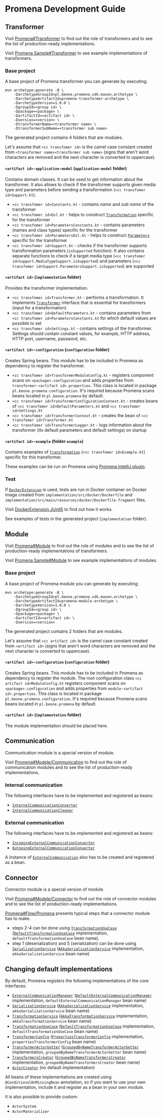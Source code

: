 # Promena Development Guide
## Transformer
Visit [Promena#Transformer](./README.md#transformer) to find out the role of transformers and to see the list of production-ready implementations. 

Visit [Promena Sample#Transformer](https://gitlab.office.beone.pl/promena/promena-sample#transformer) to see example implementations of transformers. 

### Base project
A base project of Promena transformer you can generate by executing: 
```
mvn archetype:generate -B \
    -DarchetypeGroupId=pl.beone.promena.sdk.maven.archetype \
    -DarchetypeArtifactId=promena-transformer-archetype \
    -DarchetypeVersion=1.0.0 \
    -DgroupId=<group id> \
    -Dpackage=<package> \
    -DartifactId=<artifact id> \
    -Dversion=<version> \
    -DtransformerName=<transformer name> \
    -DtransformerSubName=<transformer sub name>
```

The generated project contains 4 folders that are modules.

Let's assume that `<cc transfomer id>` is the camel case constant created from `<transformer name><transformer sub name>` (signs that aren't word characters are removed and the next character is converted to uppercase).

#### `<artifact id>-application-model` (`application-model` folder)
Contains domain classes. It can be used to get information about the transformer. It also allows to check if the transformer supports given media type and parameters before sending a transformation (`<cc transfomer id>Support.kt`). 
* `<cc transfomer id>Constants.kt` - contains *name* and *sub name* of the transformer
* `<cc transfomer id>Dsl.kt` - helps to construct [`Transformation`](./base/promena-transformer/contract/src/main/kotlin/pl/beone/promena/transformer/contract/transformation/Transformation.kt) specific for the transformer
* `<cc transfomer id>ParametersConstants.kt` - contains parameters (names and class types) specific for the transformer
* `<cc transfomer id>ParametersDsl.kt` - helps to construct [`Parameters`](./base/promena-transformer/contract/src/main/kotlin/pl/beone/promena/transformer/contract/model/Parameters.kt) specific for the transformer
* `<cc transfomer id>Support.kt` - checks if the transformer supports transformation parameters (`isSupported` function). It also contains separate functions to check if a target media type (`<cc transfomer id>Support.MediaTypeSupport.isSupported`) and parameters (`<cc transfomer id>Support.ParametersSupport.isSupported`) are supported

#### `<artifact id>` (`implementation` folder)
Provides the transformer implementation.
* `<cc transfomer id>Transformer.kt` - performs a transformation. It implements [`Transformer`](./base/promena-transformer/contract/src/main/kotlin/pl/beone/promena/transformer/contract/Transformer.kt) interface that is essential for transformers (input for a transformation)
* `<cc transfomer id>DefaultParameters.kt` - contains parameters from `<cc transfomer id>ParametersConstants.kt` for which default values are possible to set
* `<cc transfomer id>Settings.kt` - contains settings of the transformer. Settings should contain constant values, for example, HTTP address, HTTP port, username, password, etc.

#### `<artifact id>-configuration` (`configuration` folder)
Creates Spring beans. This module has to be included in Promena as dependency to register the transformer. 
* `<cc transfomer id>TransformerModuleConfig.kt` - registers component scans on `<package>.configuration` and adds properties from `transformer-<artifact id>.properties`. This class is located in package `pl.beone.promena.configuration`. It's required because Promena scans beans located in `pl.beone.promena` by default.
* `<cc transfomer id>TransformerConfigurationContext.kt` - creates beans of `<cc transfomer id>DefaultParameters.kt` and `<cc transfomer id>Settings.kt`
* `<cc transfomer id>TransformerContext.kt` - creates the bean of `<cc transfomer id>Transformer.kt`
* `<cc transfomer id>TransformerLogger.kt` - logs information about the transformer (its default parameters and default settings) on startup

#### `<artifact id>-example` (folder `example`)
Contains examples of [`Transformation`](./base/promena-transformer/contract/src/main/kotlin/pl/beone/promena/transformer/contract/transformation/Transformation.kt) (`<cc transfomer id>Example.kt`) specific for this transformer. 

These examples can be run on Promena using [Promena IntelliJ plugin](./README.md#intellij-plugin).

### Test
If [`DockerExtension`](https://gitlab.office.beone.pl/library/docker-extension-junit5/blob/master/src/main/kotlin/pl/beone/lib/junit/jupiter/external/DockerExtension.kt) is used, tests are run in Docker container on Docker image created from `implementation/src/docker/Dockerfile` and `implementation/src/main/resources/docker/Dockerfile-fragment` files.
  
Visit [DockerExtension JUnit5](https://gitlab.office.beone.pl/library/docker-extension-junit5) to find out how it works.
 
See examples of tests in the generated project (`implementation` folder).

## Module
Visit [Promena#Module](./README.md#module) to find out the role of modules and to see the list of production-ready implementations of transformers. 

Visit [Promena Sample#Module](https://gitlab.office.beone.pl/promena/promena-sample#module) to see example implementations of modules. 

### Base project
A base project of Promena module you can generate by executing: 
```
mvn archetype:generate -B \
    -DarchetypeGroupId=pl.beone.promena.sdk.maven.archetype \
    -DarchetypeArtifactId=promena-module-archetype \
    -DarchetypeVersion=1.0.0 \
    -DgroupId=<group id> \
    -Dpackage=<package> \
    -DartifactId=<artifact id> \
    -Dversion=<version>
```

The generated project contains 2 folders that are modules.

Let's assume that `<cc artifact id>` is the camel case constant created from `<artifact id>` (signs that aren't word characters are removed and the next character is converted to uppercase).

#### `<artifact id>-configuration` (`configuration` folder)
Creates Spring beans. This module has to be included in Promena as dependency to register the module. The root configuration class `<cc artifact id>ModuleConfig.kt` registers component scans on `<package>.configuration` and adds properties from `module-<artifact id>.properties`. This class is located in package `pl.beone.promena.configuration`. It's required because Promena scans beans located in `pl.beone.promena` by default.
 
#### `<artifact id>` (`implementation` folder) 
The module implementation should be placed here.

## Communication
Communication module is a special version of module.

Visit [Promena#Modele/Communication](./README.md#communication) to find out the role of communication modules and to see the list of production-ready implementations. 

### Internal communication
The following interfaces have to be implemented and registered as beans:
* [`InternalCommunicationConverter`](./base/promena-core/contract/contract/src/main/kotlin/pl/beone/promena/core/contract/communication/internal/InternalCommunicationConverter.kt) 
* [`InternalCommunicationCleaner`](./base/promena-core/contract/contract/src/main/kotlin/pl/beone/promena/core/contract/communication/internal/InternalCommunicationCleaner.kt)

### External communication
The following interfaces have to be implemented and registered as beans:
* [`IncomingExternalCommunicationConverter`](./base/promena-core/contract/contract/src/main/kotlin/pl/beone/promena/core/contract/communication/external/IncomingExternalCommunicationConverter.kt)
* [`OutgoingExternalCommunicationConverter`](./base/promena-core/contract/contract/src/main/kotlin/pl/beone/promena/core/contract/communication/external/OutgoingExternalCommunicationConverter.kt)

A instance of [`ExternalCommunication`](./base/promena-core/contract/contract/src/main/kotlin/pl/beone/promena/core/contract/communication/external/manager/ExternalCommunication.kt) also has to be created and registered as a bean.

## Connector
Connector module is a special version of module.

Visit [Promena#Modele/Connector](./README.md#connector) to find out the role of connector modules and to see the list of production-ready implementations. 

[Promena#Flow/Promena](./README.md#promena) presents typical steps that a connector module has to make.
* steps 2-4 can be done using [`TransformationUseCase`](./base/promena-core/contract/contract/src/main/kotlin/pl/beone/promena/core/contract/transformation/TransformationUseCase.kt) ([`DefaultTransformationUseCase`](./base/promena-core/use-case/src/main/kotlin/pl/beone/promena/core/usecase/transformation/DefaultTransformationUseCase.kt) implementation, `defaultTransformationUseCase` bean name).
* step 1 (deserialization) and 5 (serialization) can be done using [`SerializationService`](./base/promena-core/contract/contract/src/main/kotlin/pl/beone/promena/core/contract/serialization/SerializationService.kt) ([`AkkaSerializationService`](./base/promena-core/external/external-akka/src/main/kotlin/pl/beone/promena/core/external/akka/serialization/AkkaSerializationService.kt) implementation, `akkaSerializationService` bean name)

## Changing default implementations
By default, Promena registers the following implementations of the core interfaces:
* [`ExternalCommunicationManager`](./base/promena-core/contract/contract/src/main/kotlin/pl/beone/promena/core/contract/communication/external/manager/ExternalCommunicationManager.kt) ([`DefaultExternalCommunicationManager`](./base/promena-core/internal/internal/src/main/kotlin/pl/beone/promena/core/internal/communication/external/manager/DefaultExternalCommunicationManager.kt) implementation, `defaultExternalCommunicationManager` bean name)
* [`SerializationService`](./base/promena-core/contract/contract/src/main/kotlin/pl/beone/promena/core/contract/serialization/SerializationService.kt) ([`AkkaSerializationService`](./base/promena-core/external/external-akka/src/main/kotlin/pl/beone/promena/core/external/akka/serialization/AkkaSerializationService.kt) implementation, `akkaSerializationService` bean name)
* [`TransformationService`](./base/promena-core/contract/contract/src/main/kotlin/pl/beone/promena/core/contract/transformation/TransformationService.kt) ([`AkkaTransformationService`](./base/promena-core/external/external-akka/src/main/kotlin/pl/beone/promena/core/external/akka/transformation/AkkaTransformationService.kt) implementation, `akkaTransformationService` bean name)
* [`TransformationUseCase`](./base/promena-core/contract/contract/src/main/kotlin/pl/beone/promena/core/contract/transformation/TransformationUseCase.kt) ([`DefaultTransformationUseCase`](./base/promena-core/use-case/src/main/kotlin/pl/beone/promena/core/usecase/transformation/DefaultTransformationUseCase.kt) implementation, `defaultTransformationUseCase` bean name)
* [`TransformerConfig`](./base/promena-core/contract/contract/src/main/kotlin/pl/beone/promena/core/contract/transformer/config/TransformerConfig.kt) ([`PropertiesTransformerConfig`](./base/promena-core/external/external-spring/src/main/kotlin/pl/beone/promena/core/external/spring/transformer/config/PropertiesTransformerConfig.kt) implementation, `propertiesTransformerConfig` bean name)
* [`TransformerActorGetter`](./base/promena-core/contract/contract-akka/src/main/kotlin/pl/beone/promena/core/contract/actor/TransformerActorGetter.kt) ([`GroupedByNameTransformerActorGetter`](./base/promena-core/external/external-akka/src/main/kotlin/pl/beone/promena/core/external/akka/actor/GroupedByNameTransformerActorGetter.kt) implementation, `groupedByNameTransformerActorGetter` bean name)
* [`TransformersCreator`](./base/promena-core/contract/contract-akka/src/main/kotlin/pl/beone/promena/core/contract/transformer/config/TransformersCreator.kt) ([`GroupedByNameTransformersCreator`](./base/promena-core/external/external-akka/src/main/kotlin/pl/beone/promena/core/external/akka/transformer/config/GroupedByNameTransformersCreator.kt) implementation, `groupedByNameTransformersCreator` bean name)
* [`ActorCreator`](./base/promena-core/contract/contract-akka/src/main/kotlin/pl/beone/promena/core/contract/actor/config/ActorCreator.kt) (no default implementation)

All beans of these implementations are created using `@ConditionalOnMissingBean` annotation, so if you want to use your own implementation, include it and register as a bean in your own module.

It is also possible to provide custom:
* `ActorSystem`
* `ActorMaterializer`

